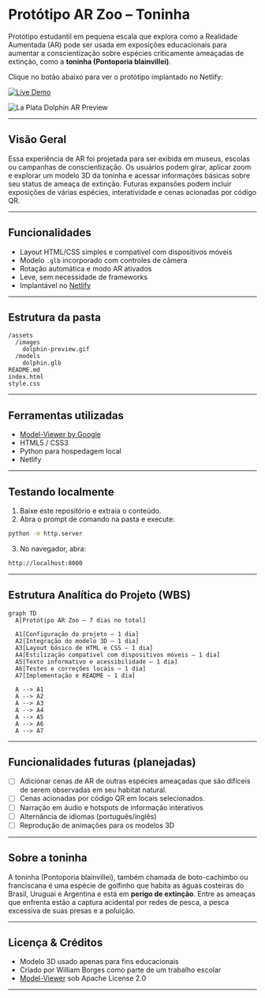# Protótipo AR Zoo – Toninha

Protótipo estudantil em pequena escala que explora como a Realidade Aumentada (AR) pode ser usada em exposições educacionais para aumentar a conscientização sobre espécies criticamente ameaçadas de extinção, como a **toninha (Pontoporia blainvillei)**.

Clique no botão abaixo para ver o protótipo implantado no Netlify:

[![Live Demo](https://img.shields.io/badge/Live%20Demo-Netlify-blueviolet?logo=netlify&style=for-the-badge)](https://ar-zoo-exhibit.netlify.app/)

![La Plata Dolphin AR Preview](assets/images/dolphin-preview.gif) 

---

## Visão Geral

Essa experiência de AR foi projetada para ser exibida em museus, escolas ou campanhas de conscientização. Os usuários podem girar, aplicar zoom e explorar um modelo 3D da toninha e acessar informações básicas sobre seu status de ameaça de extinção. Futuras expansões podem incluir exposições de várias espécies, interatividade e cenas acionadas por código QR.

---

## Funcionalidades

- Layout HTML/CSS simples e compatível com dispositivos móveis  
- Modelo `.glb` incorporado com controles de câmera  
- Rotação automática e modo AR ativados  
- Leve, sem necessidade de frameworks  
- Implantável no [Netlify](https://netlify.com)

---

## Estrutura da pasta

```
/assets
  /images
    dolphin-preview.gif
  /models
    dolphin.glb
README.md
index.html
style.css
```

---

## Ferramentas utilizadas

- [Model-Viewer by Google](https://modelviewer.dev/)
- HTML5 / CSS3
- Python para hospedagem local
- Netlify

---

## Testando localmente

1. Baixe este repositório e extraia o conteúdo.
2. Abra o prompt de comando na pasta e execute:

```bash
python -m http.server
```

3. No navegador, abra:
```bash
http://localhost:8000
```

---

## Estrutura Analítica do Projeto (WBS)

```mermaid
graph TD
  A[Protótipo AR Zoo – 7 dias no total]

  A1[Configuração do projeto – 1 dia]
  A2[Integração do modelo 3D – 1 dia]
  A3[Layout básico de HTML e CSS – 1 dia]
  A4[Estilização compatível com dispositivos móveis – 1 dia]
  A5[Texto informativo e acessibilidade – 1 dia]
  A6[Testes e correções locais – 1 dia]
  A7[Implementação e README – 1 dia]

  A --> A1
  A --> A2
  A --> A3
  A --> A4
  A --> A5
  A --> A6
  A --> A7
```

---

## Funcionalidades futuras (planejadas)

- [ ] Adicionar cenas de AR de outras espécies ameaçadas que são difíceis de serem observadas em seu habitat natural.  
- [ ] Cenas acionadas por código QR em locais selecionados.  
- [ ] Narração em áudio e hotspots de informação interativos  
- [ ] Alternância de idiomas (português/inglês)  
- [ ] Reprodução de animações para os modelos 3D 

---

## Sobre a toninha

A toninha (Pontoporia blainvillei), também chamada de boto-cachimbo ou franciscana é uma espécie de golfinho que habita as águas costeiras do Brasil, Uruguai e Argentina e está em **perigo de extinção**. Entre as ameaças que enfrenta estão a captura acidental por redes de pesca, a pesca excessiva de suas presas e a poluição.

---

## Licença & Créditos

- Modelo 3D usado apenas para fins educacionais  
- Criado por William Borges como parte de um trabalho escolar  
- [Model-Viewer](https://github.com/google/model-viewer) sob Apache License 2.0

---


